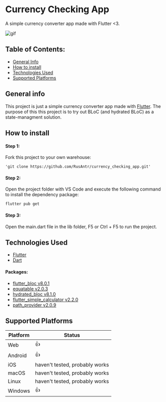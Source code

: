 # Currency Checking App

A simple currency converter app made with Flutter <3.

 ![gif](https://github.com/RusAntr/currency_checking_app/blob/090d2f03b173435d3bc1ae2d6f91ef8ba4548a7b/lib/Project_gif.gif)

## Table of Contents:
* [General Info](#general-info)
* [How to install](#how-to-install)
* [Technologies Used](#technologies-used)
* [Supported Platforms](#supported-platforms)

## General info
This project is just a simple currency converter app made with [Flutter](https://flutter.dev). The purpose of this this project is to try out BLoC (and hydrated BLoC) as a state-managment solution.

## How to install
#### Step 1:

Fork this project to your own warehouse:

```
'git clone https://github.com/RusAntr/currency_checking_app.git'
```
#### Step 2:

Open the project folder with VS Code and execute the following command to install the dependency package:
```
flutter pub get
```
#### Step 3:

Open the main.dart file in the lib folder, F5 or Ctrl + F5 to run the project.

## Technologies Used
* [Flutter](https://flutter.dev)
* [Dart](https://dart.dev)

#### Packages:
* [flutter_bloc v8.0.1](https://pub.dev/packages/flutter_bloc)
* [equatable v2.0.3](https://pub.dev/packages/equatable)
* [hydrated_bloc v8.1.0](https://pub.dev/packages/hydrated_bloc)
* [flutter_simple_calculator v2.2.0](https://pub.dev/packages/flutter_simple_calculator)
* [path_provider v2.0.9](https://pub.dev/packages/path_provider)

## Supported Platforms
| Platform | Status |
| ------ | ------ |
| Web | 👍 |
| Android | 👍 |
| iOS | haven't tested, probably works |
| macOS | haven't tested, probably works |
| Linux | haven't tested, probably works |
| Windows | 👍 |